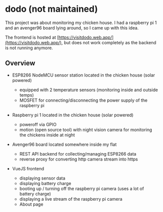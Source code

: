 # dodo (not maintained)

This project was about monitoring my chicken house. I had a raspberry pi 1 and an avenger96 board lying around, so I came up with this idea.

The frontend is hosted at [https://visitdodo.web.app/](https://visitdodo.web.app/), but does not work completely as the backend is not running anymore.

## Overview
- ESP8266 NodeMCU sensor station located in the chicken house (solar powered)
  - equipped with 2 temperature sensors (monitoring inside and outside temps)
  - MOSFET for connecting/disconnecting the power supply of the raspberry pi
- Raspberry pi 1 located in the chicken house (solar powered)
  - poweroff via GPIO
  - motion (open source tool) with night vision camera for monitoring the chickens inside at night

- Avenger96 board located somewhere inside my flat
  - REST API backend for collecting/managing ESP8266 data
  - reverse proxy for converting http camera stream into https

- VueJS frontend 
    - displaying sensor data
    - displaying battery charge
    - booting up / turning off the raspberry pi camera (uses a lot of battery charge)
    - displaying a live stream of the raspberry pi camera
    - About page
    
